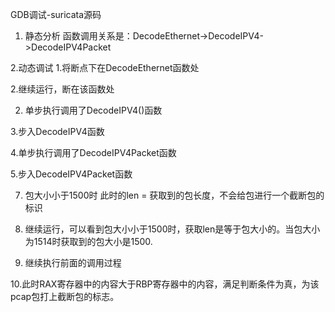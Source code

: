 GDB调试-suricata源码
1.	静态分析
函数调用关系是：DecodeEthernet->DecodeIPV4->DecodeIPV4Packet

 
2.动态调试
1.将断点下在DecodeEthernet函数处
 
2.继续运行，断在该函数处
 
2.	单步执行调用了DecodeIPV4()函数
 
3.步入DecodeIPV4函数
 
4.单步执行调用了DecodeIPV4Packet函数
 
5.步入DecodeIPV4Packet函数
 
7.	包大小小于1500时
此时的len = 获取到的包长度，不会给包进行一个截断包的标识

 
8.	继续运行，可以看到包大小小于1500时，获取len是等于包大小的。当包大小为1514时获取到的包大小是1500.

 

9.	继续执行前面的调用过程
 
10.此时RAX寄存器中的内容大于RBP寄存器中的内容，满足判断条件为真，为该pcap包打上截断包的标志。
 
 
